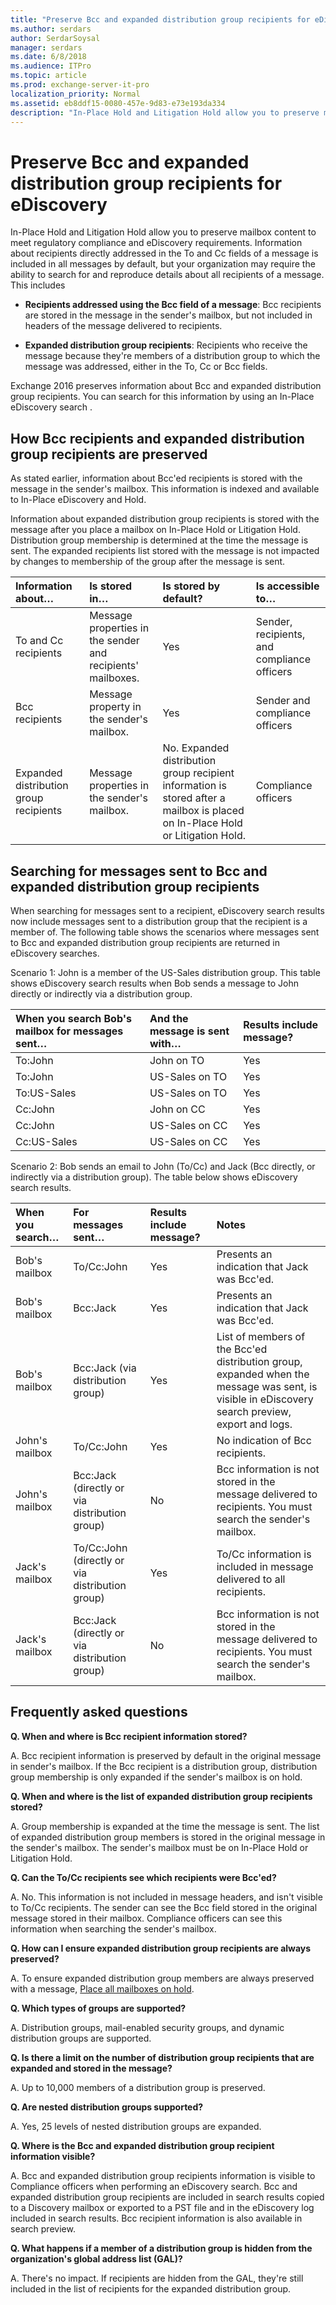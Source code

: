```yaml
---
title: "Preserve Bcc and expanded distribution group recipients for eDiscovery"
ms.author: serdars
author: SerdarSoysal
manager: serdars
ms.date: 6/8/2018
ms.audience: ITPro
ms.topic: article
ms.prod: exchange-server-it-pro
localization_priority: Normal
ms.assetid: eb8ddf15-0080-457e-9d83-e73e193da334
description: "In-Place Hold and Litigation Hold allow you to preserve mailbox content to meet regulatory compliance and eDiscovery requirements. Information about recipients directly addressed in the To and Cc fields of a message is included in all messages by default, but your organization may require the ability to search for and reproduce details about all recipients of a message. This includes"
---
```


# Preserve Bcc and expanded distribution group recipients for eDiscovery

In-Place Hold and Litigation Hold allow you to preserve mailbox content to meet regulatory compliance and eDiscovery requirements. Information about recipients directly addressed in the To and Cc fields of a message is included in all messages by default, but your organization may require the ability to search for and reproduce details about all recipients of a message. This includes
  
- **Recipients addressed using the Bcc field of a message**: Bcc recipients are stored in the message in the sender's mailbox, but not included in headers of the message delivered to recipients.
    
- **Expanded distribution group recipients**: Recipients who receive the message because they're members of a distribution group to which the message was addressed, either in the To, Cc or Bcc fields.
    
Exchange 2016 preserves information about Bcc and expanded distribution group recipients. You can search for this information by using an In-Place eDiscovery search .
  
## How Bcc recipients and expanded distribution group recipients are preserved

As stated earlier, information about Bcc'ed recipients is stored with the message in the sender's mailbox. This information is indexed and available to In-Place eDiscovery and Hold.
  
Information about expanded distribution group recipients is stored with the message after you place a mailbox on In-Place Hold or Litigation Hold. Distribution group membership is determined at the time the message is sent. The expanded recipients list stored with the message is not impacted by changes to membership of the group after the message is sent.
  
|**Information about…**|**Is stored in…**|**Is stored by default?**|**Is accessible to…**|
|:-----|:-----|:-----|:-----|
|To and Cc recipients  <br/> |Message properties in the sender and recipients' mailboxes.  <br/> |Yes  <br/> |Sender, recipients, and compliance officers  <br/> |
|Bcc recipients  <br/> |Message property in the sender's mailbox.  <br/> |Yes  <br/> |Sender and compliance officers  <br/> |
|Expanded distribution group recipients  <br/> |Message properties in the sender's mailbox.  <br/> |No. Expanded distribution group recipient information is stored after a mailbox is placed on In-Place Hold or Litigation Hold.  <br/> |Compliance officers  <br/> |
   
## Searching for messages sent to Bcc and expanded distribution group recipients

When searching for messages sent to a recipient, eDiscovery search results now include messages sent to a distribution group that the recipient is a member of. The following table shows the scenarios where messages sent to Bcc and expanded distribution group recipients are returned in eDiscovery searches.
  
Scenario 1: John is a member of the US-Sales distribution group. This table shows eDiscovery search results when Bob sends a message to John directly or indirectly via a distribution group.
  
|**When you search Bob's mailbox for messages sent…**|**And the message is sent with…**|**Results include message?**|
|:-----|:-----|:-----|
|To:John  <br/> |John on TO  <br/> |Yes  <br/> |
|To:John  <br/> |US-Sales on TO  <br/> |Yes  <br/> |
|To:US-Sales  <br/> |US-Sales on TO  <br/> |Yes  <br/> |
|Cc:John  <br/> |John on CC  <br/> |Yes  <br/> |
|Cc:John  <br/> |US-Sales on CC  <br/> |Yes  <br/> |
|Cc:US-Sales  <br/> |US-Sales on CC  <br/> |Yes  <br/> |
   
Scenario 2: Bob sends an email to John (To/Cc) and Jack (Bcc directly, or indirectly via a distribution group). The table below shows eDiscovery search results.
  
|**When you search…**|**For messages sent…**|**Results include message?**|**Notes**|
|:-----|:-----|:-----|:-----|
|Bob's mailbox  <br/> |To/Cc:John  <br/> |Yes  <br/> |Presents an indication that Jack was Bcc'ed.  <br/> |
|Bob's mailbox  <br/> |Bcc:Jack  <br/> |Yes  <br/> |Presents an indication that Jack was Bcc'ed.  <br/> |
|Bob's mailbox  <br/> |Bcc:Jack (via distribution group)  <br/> |Yes  <br/> |List of members of the Bcc'ed distribution group, expanded when the message was sent, is visible in eDiscovery search preview, export and logs.  <br/> |
|John's mailbox  <br/> |To/Cc:John  <br/> |Yes  <br/> |No indication of Bcc recipients.  <br/> |
|John's mailbox  <br/> |Bcc:Jack (directly or via distribution group)  <br/> |No  <br/> |Bcc information is not stored in the message delivered to recipients. You must search the sender's mailbox.  <br/> |
|Jack's mailbox  <br/> |To/Cc:John (directly or via distribution group)  <br/> |Yes  <br/> |To/Cc information is included in message delivered to all recipients.  <br/> |
|Jack's mailbox  <br/> |Bcc:Jack (directly or via distribution group)  <br/> |No  <br/> |Bcc information is not stored in the message delivered to recipients. You must search the sender's mailbox.  <br/> |
   
## Frequently asked questions

 **Q. When and where is Bcc recipient information stored?**
  
A. Bcc recipient information is preserved by default in the original message in sender's mailbox. If the Bcc recipient is a distribution group, distribution group membership is only expanded if the sender's mailbox is on hold.
  
 **Q. When and where is the list of expanded distribution group recipients stored?**
  
A. Group membership is expanded at the time the message is sent. The list of expanded distribution group members is stored in the original message in the sender's mailbox. The sender's mailbox must be on In-Place Hold or Litigation Hold.
  
 **Q. Can the To/Cc recipients see which recipients were Bcc'ed?**
  
A. No. This information is not included in message headers, and isn't visible to To/Cc recipients. The sender can see the Bcc field stored in the original message stored in their mailbox. Compliance officers can see this information when searching the sender's mailbox.
  
 **Q. How can I ensure expanded distribution group recipients are always preserved?**
  
A. To ensure expanded distribution group members are always preserved with a message, [Place all mailboxes on hold](place-all-mailboxes-on-hold.md).
  
 **Q. Which types of groups are supported?**
  
A. Distribution groups, mail-enabled security groups, and dynamic distribution groups are supported.
  
 **Q. Is there a limit on the number of distribution group recipients that are expanded and stored in the message?**
  
A. Up to 10,000 members of a distribution group is preserved.
  
 **Q. Are nested distribution groups supported?**
  
A. Yes, 25 levels of nested distribution groups are expanded.
  
 **Q. Where is the Bcc and expanded distribution group recipient information visible?**
  
A. Bcc and expanded distribution group recipients information is visible to Compliance officers when performing an eDiscovery search. Bcc and expanded distribution group recipients are included in search results copied to a Discovery mailbox or exported to a PST file and in the eDiscovery log included in search results. Bcc recipient information is also available in search preview.
  
 **Q. What happens if a member of a distribution group is hidden from the organization's global address list (GAL)?**
  
A. There's no impact. If recipients are hidden from the GAL, they're still included in the list of recipients for the expanded distribution group.
  

